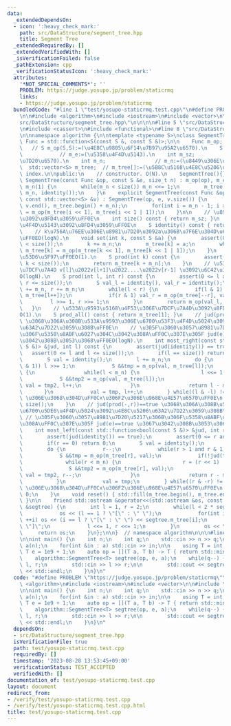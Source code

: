 ```yaml
---
data:
  _extendedDependsOn:
  - icon: ':heavy_check_mark:'
    path: src/DataStructure/segment_tree.hpp
    title: Segment Tree
  _extendedRequiredBy: []
  _extendedVerifiedWith: []
  _isVerificationFailed: false
  _pathExtension: cpp
  _verificationStatusIcon: ':heavy_check_mark:'
  attributes:
    '*NOT_SPECIAL_COMMENTS*': ''
    PROBLEM: https://judge.yosupo.jp/problem/staticrmq
    links:
    - https://judge.yosupo.jp/problem/staticrmq
  bundledCode: "#line 1 \"test/yosupo-staticrmq.test.cpp\"\n#define PROBLEM \"https://judge.yosupo.jp/problem/staticrmq\"\
    \n\n#include <algorithm>\n#include <iostream>\n#include <vector>\n\n#line 1 \"\
    src/DataStructure/segment_tree.hpp\"\n\n\n\n#line 5 \"src/DataStructure/segment_tree.hpp\"\
    \n#include <cassert>\n#include <functional>\n#line 8 \"src/DataStructure/segment_tree.hpp\"\
    \n\nnamespace algorithm {\n\ntemplate <typename S>\nclass SegmentTree {\n    using\
    \ Func = std::function<S(const S &, const S &)>;\n\n    Func m_op;           \
    \   // S m_op(S,S):=(\u4E8C\u9805\u6F14\u7B97\u95A2\u6570).\n    S m_e;      \
    \            // m_e:=(\u5358\u4F4D\u5143).\n    int m_sz;               // m_sz:=(\u8981\
    \u7D20\u6570).\n    int m_n;                // m_n:=(\u8449\u306E\u6570).\n  \
    \  std::vector<S> m_tree;  // m_tree[]:=(\u5B8C\u5168\u4E8C\u5206\u6728). 1-based\
    \ index.\n\npublic:\n    // constructor. O(N).\n    SegmentTree(){};\n    explicit\
    \ SegmentTree(const Func &op, const S &e, size_t n) : m_op(op), m_e(e), m_sz(n),\
    \ m_n(1) {\n        while(m_n < size()) m_n <<= 1;\n        m_tree.assign(2 *\
    \ m_n, identity());\n    }\n    explicit SegmentTree(const Func &op, const S &e,\
    \ const std::vector<S> &v) : SegmentTree(op, e, v.size()) {\n        std::copy(v.begin(),\
    \ v.end(), m_tree.begin() + m_n);\n        for(int i = m_n - 1; i >= 1; --i) m_tree[i]\
    \ = m_op(m_tree[i << 1], m_tree[i << 1 | 1]);\n    }\n\n    // \u8981\u7D20\u6570\
    \u3092\u8FD4\u3059\uFF0E\n    int size() const { return m_sz; }\n    // \u5358\
    \u4F4D\u5143\u3092\u8FD4\u3059\uFF0E\n    S identity() const { return m_e; }\n\
    \    // k\u756A\u76EE\u306E\u8981\u7D20\u3092a\u306B\u7F6E\u304D\u63DB\u3048\u308B\
    \uFF0EO(logN).\n    void set(int k, const S &a) {\n        assert(0 <= k and k\
    \ < size());\n        k += m_n;\n        m_tree[k] = a;\n        while(k >>= 1)\
    \ m_tree[k] = m_op(m_tree[k << 1], m_tree[k << 1 | 1]);\n    }\n    // \u4E00\u70B9\
    \u53D6\u5F97\uFF0EO(1).\n    S prod(int k) const {\n        assert(0 <= k and\
    \ k < size());\n        return m_tree[k + m_n];\n    }\n    // \u533A\u9593[l,r)\u306E\
    \u7DCF\u7A4D v[l]\u2022v[l+1]\u2022....\u2022v[r-1] \u3092\u6C42\u3081\u308B\uFF0E\
    O(logN).\n    S prod(int l, int r) const {\n        assert(0 <= l and l <= r and\
    \ r <= size());\n        S val_l = identity(), val_r = identity();\n        l\
    \ += m_n, r += m_n;\n        while(l < r) {\n            if(l & 1) val_l = m_op(val_l,\
    \ m_tree[l++]);\n            if(r & 1) val_r = m_op(m_tree[--r], val_r);\n   \
    \         l >>= 1, r >>= 1;\n        }\n        return m_op(val_l, val_r);\n \
    \   }\n    // \u533A\u9593\u5168\u4F53\u306E\u7DCF\u7A4D\u3092\u8FD4\u3059\uFF0E\
    O(1).\n    S prod_all() const { return m_tree[1]; }\n    // jud(prod(l,-))==true\
    \ \u3068\u306A\u308B\u533A\u9593\u306E\u6700\u53F3\u4F4D\u5024\u3092\u4E8C\u5206\
    \u63A2\u7D22\u3059\u308B\uFF0E\n    // \u305F\u3060\u3057\u8981\u7D20\u5217\u306B\
    \u306F\u5358\u8ABF\u6027\u304C\u3042\u308A\uFF0C\u307E\u305F jud(e)==true \u3067\
    \u3042\u308B\u3053\u3068\uFF0EO(logN).\n    int most_right(const std::function<bool(const\
    \ S &)> &jud, int l) const {\n        assert(jud(identity()) == true);\n     \
    \   assert(0 <= l and l <= size());\n        if(l == size()) return size();\n\
    \        S val = identity();\n        l += m_n;\n        do {\n            while(!(l\
    \ & 1)) l >>= 1;\n            S &&tmp = m_op(val, m_tree[l]);\n            if(!jud(tmp))\
    \ {\n                while(l < m_n) {\n                    l <<= 1;\n        \
    \            S &&tmp2 = m_op(val, m_tree[l]);\n                    if(jud(tmp2))\
    \ val = tmp2, l++;\n                }\n                return l - m_n;\n     \
    \       }\n            val = tmp, l++;\n        } while((l & -l) != l);  // (x&-x)==x\
    \ \u306E\u3068\u304D\uFF0Cx\u306F2\u306E\u968E\u4E57\u6570\uFF0E\n        return\
    \ size();\n    }\n    // jud(prod(-,r))==true \u3068\u306A\u308B\u533A\u9593\u306E\
    \u6700\u5DE6\u4F4D\u5024\u3092\u4E8C\u5206\u63A2\u7D22\u3059\u308B\uFF0E\n   \
    \ // \u305F\u3060\u3057\u8981\u7D20\u5217\u306B\u306F\u5358\u8ABF\u6027\u304C\u3042\
    \u308A\uFF0C\u307E\u305F jud(e)==true \u3067\u3042\u308B\u3053\u3068\uFF0EO(logN).\n\
    \    int most_left(const std::function<bool(const S &)> &jud, int r) const {\n\
    \        assert(jud(identity()) == true);\n        assert(0 <= r and r <= size());\n\
    \        if(r == 0) return 0;\n        S val = identity();\n        r += m_n;\n\
    \        do {\n            r--;\n            while(r > 1 and r & 1) r >>= 1;\n\
    \            S &&tmp = m_op(m_tree[r], val);\n            if(!jud(tmp)) {\n  \
    \              while(r < m_n) {\n                    r = (r << 1) | 1;\n     \
    \               S &&tmp2 = m_op(m_tree[r], val);\n                    if(jud(tmp2))\
    \ val = tmp2, r--;\n                }\n                return r - m_n + 1;\n \
    \           }\n            val = tmp;\n        } while((r & -r) != r);  // (x&-x)==x\
    \ \u306E\u3068\u304D\uFF0Cx\u306F2\u306E\u968E\u4E57\u6570\uFF0E\n        return\
    \ 0;\n    }\n    void reset() { std::fill(m_tree.begin(), m_tree.end(), identity());\
    \ }\n\n    friend std::ostream &operator<<(std::ostream &os, const SegmentTree\
    \ &segtree) {\n        int l = 1, r = 2;\n        while(l < 2 * segtree.m_n) {\n\
    \            os << (l == 1 ? \"[\" : \" \");\n            for(int i = l; i < r;\
    \ ++i) os << (i == l ? \"[\" : \" \") << segtree.m_tree[i];\n            os <<\
    \ \"]\";\n            l <<= 1, r <<= 1;\n        }\n        os << \"]\";\n   \
    \     return os;\n    }\n};\n\n}  // namespace algorithm\n\n\n#line 8 \"test/yosupo-staticrmq.test.cpp\"\
    \n\nint main() {\n    int n;\n    int q;\n    std::cin >> n >> q;\n\n    std::vector<int>\
    \ a(n);\n    for(int &in : a) std::cin >> in;\n\n    using T = int;\n    const\
    \ T e = 1e9 + 1;\n    auto op = [](T a, T b) -> T { return std::min(a, b); };\n\
    \    algorithm::SegmentTree<T> segtree(op, e, a);\n    while(q--) {\n        int\
    \ l, r;\n        std::cin >> l >> r;\n\n        std::cout << segtree.prod(l, r)\
    \ << std::endl;\n    }\n}\n"
  code: "#define PROBLEM \"https://judge.yosupo.jp/problem/staticrmq\"\n\n#include\
    \ <algorithm>\n#include <iostream>\n#include <vector>\n\n#include \"../src/DataStructure/segment_tree.hpp\"\
    \n\nint main() {\n    int n;\n    int q;\n    std::cin >> n >> q;\n\n    std::vector<int>\
    \ a(n);\n    for(int &in : a) std::cin >> in;\n\n    using T = int;\n    const\
    \ T e = 1e9 + 1;\n    auto op = [](T a, T b) -> T { return std::min(a, b); };\n\
    \    algorithm::SegmentTree<T> segtree(op, e, a);\n    while(q--) {\n        int\
    \ l, r;\n        std::cin >> l >> r;\n\n        std::cout << segtree.prod(l, r)\
    \ << std::endl;\n    }\n}\n"
  dependsOn:
  - src/DataStructure/segment_tree.hpp
  isVerificationFile: true
  path: test/yosupo-staticrmq.test.cpp
  requiredBy: []
  timestamp: '2023-08-28 13:53:45+09:00'
  verificationStatus: TEST_ACCEPTED
  verifiedWith: []
documentation_of: test/yosupo-staticrmq.test.cpp
layout: document
redirect_from:
- /verify/test/yosupo-staticrmq.test.cpp
- /verify/test/yosupo-staticrmq.test.cpp.html
title: test/yosupo-staticrmq.test.cpp
---
```


